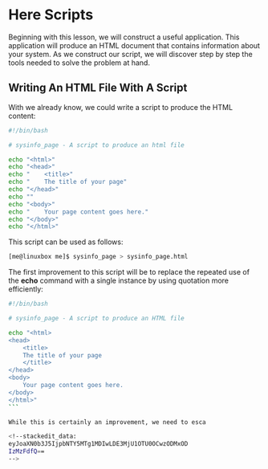 # Here Scripts
Beginning with this lesson, we will construct a useful application. This application will produce an HTML document that contains information about your system. As we construct our script, we will discover step by step the tools needed to solve the problem at hand.

## Writing An HTML File With A Script
With we already know, we could write a script to produce the HTML content:
```bash
#!/bin/bash

# sysinfo_page - A script to produce an html file

echo "<html>"
echo "<head>"
echo "    <title>"
echo "    The title of your page"
echo "</head>"
echo ""
echo "<body>"
echo "    Your page content goes here."
echo "</body>"
echo "</html>"
```
This script can be used as follows:
```bash
[me@linuxbox me]$ sysinfo_page > sysinfo_page.html
```

The first improvement to this script will be to replace the repeated use of the **echo** command with a single instance by using quotation more efficiently:
````bash
#!/bin/bash

# sysinfo_page - A script to produce an HTML file

echo "<html>
<head>
	<title>
	The title of your page
	</title>
</head>
<body>
	Your page content goes here.
</body>
</html>"
```

While this is certainly an improvement, we need to esca

<!--stackedit_data:
eyJoaXN0b3J5IjpbNTY5MTg1MDIwLDE3MjU1OTU0OCwzODMxOD
IzMzFdfQ==
-->